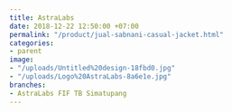 ```yaml
---
title: AstraLabs
date: 2018-12-22 12:50:00 +07:00
permalink: "/product/jual-sabnani-casual-jacket.html"
categories:
- parent
image:
- "/uploads/Untitled%20design-18fbd0.jpg"
- "/uploads/Logo%20AstraLabs-8a6e1e.jpg"
branches:
- AstraLabs FIF TB Simatupang
---
```



